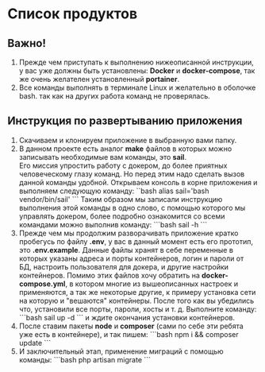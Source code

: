 <h1>Список продуктов</h1>
<h2>Важно!</h2>
<ol>
    <li> Прежде чем приступать к выполнению нижеописанной инструкции, у вас уже должны быть установлены:
        <b>Docker</b> и <b>docker-compose</b>, так же очень желателен установленный <b>portainer</b>.</li>
    <li> Все команды выполнять в терминале Linux и желательно в оболочке bash. так как на других работа команд не 
        проверялась.</li>
</ol>
<h2>Инструкция по развертыванию приложения</h2>
<ol>
<li> Скачиваем и клонируем приложение в выбранную вами папку.
<li> В данном проекте есть аналог <b>make</b> файлов в которых можно записывать необходимые вам команды, это <b>sail</b>. </li>
   Его миссия упростить работу с докером, до более приятных человеческому глазу команд. Но перед этим надо сделать 
   вызов данной команды удобной. Открываем консоль в корне приложения и выполняем следующую команду:
   ``bash
   alias sail='bash vendor/bin/sail'
   ```
   Таким образом мы записали инструкцию выполнения этой команды в одно слово, с помощью которого мы управлять 
   докером, более подробно ознакомится со всеми командами можно выполнив команду:
   ```bash
   sail -h
   ```
   </li>
<li> Прежде чем мы продолжим разворачивать приложение кратко пробегусь по файлу <b>.env</b>, у вас в данный момент есть
   его прототип, это <b>.env.example</b>. Данные файлы хранят в себе переменные в которых указаны адреса и порты контейнеров,
   логин и пароли от БД, настроить пользователя для докера, и другие настройки контейнеров. Помимо этих файлов хочу 
   обратить на <b>docker-compose.yml</b>, в котором многие из вышеописанных настроек и применяются, а так же некоторые другие,
   к примеру установка сети на которую и "вешаются" контейнеры. После того как вы убедились что, установили все порты, пароли, хосты
   и т. д. Выполните команду:
   ```bash
   sail up -d
   ```
   и ждите окончания установки контейнеров.
    </li>
<li> После ставим пакеты <b>node</b> и <b>composer</b> (сами по себе эти ребята уже есть в контейнере), и так пишем:
   ```bash
   npm i && composer update
   ```
   </li>
<li> И заключительный этап, применение миграций с помощью команды:
    ```bash
    php artisan migrate 
    ```
   </li>
   </ol>
